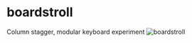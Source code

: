 # boardstroll
Column stagger, modular keyboard experiment
![boardstroll](https://github.com/grezeh/boardstroll/blob/main/boardstroll.JPG)
